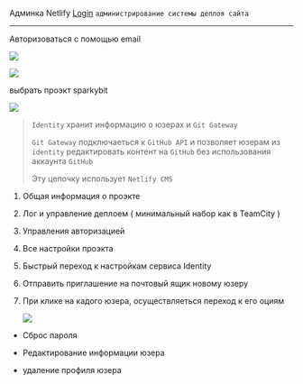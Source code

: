 Админка Netlify [Login](https://app.netlify.com/) `администрирование системы деплоя сайта`

------

Авторизоваться с помощью email 

![](C:\Users\Admin\OneDrive\Desktop\manual\images\login.png)

![](C:\Users\Admin\OneDrive\Desktop\manual\images\netlify_controls.png)

выбрать проэкт sparkybit

![](C:\Users\Admin\OneDrive\Desktop\manual\images\identy.png)

> `Identity` хранит информацию  о юзерах и  `Git Gateway`
>
> `Git Gateway` подключаеться к `GitHub API`  и позволяет юзерам из `identity` редактировать контент на `GitHub` без использования аккаунта `GitHub`
>
> Эту цепочку использует `Netlify CMS` 

1. Общая информация о проэкте

2. Лог и управление деплоем ( минимальный набор как в TeamCity )

3. Управления авторизацией

4. Все настройки проэкта

5. Быстрый переход к настройкам сервиса Identity 

6. Отправить приглашение на почтовый ящик новому юзеру

7. При клике на кадого юзера, осуществляеться переход к его оциям

   ![](C:\Users\Admin\OneDrive\Desktop\manual\images\user.png)

- Сброс пароля 

- Редактирование информации юзера

- удаление профиля юзера

  